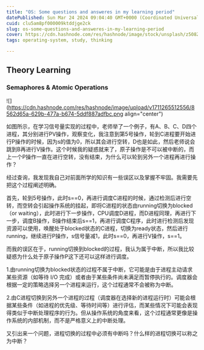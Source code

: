 ```yaml
---
title: "OS: Some questions and answeres in my learning period"
datePublished: Sun Mar 24 2024 09:04:40 GMT+0000 (Coordinated Universal Time)
cuid: clu5am8pf000009ktddjge2ck
slug: os-some-questions-and-answeres-in-my-learning-period
cover: https://cdn.hashnode.com/res/hashnode/image/stock/unsplash/z508Zk08HNU/upload/4e12ca94a860329a56d3685b71b4d90d.jpeg
tags: operating-system, study, thinking

---
```


## Theory Learning

### Semaphores & Atomic Operations

![](https://cdn.hashnode.com/res/hashnode/image/upload/v1711265512556/8562d65a-629b-477a-b674-5ddf887adfbc.png align="center")

如图所示，在学习信号量实现的过程中，老师举了一个例子，有A、B、C、D四个进程，其分别进行PV操作，观察变化，我注意到第5号操作，轮到C进程要开始进行P操作的时候，因为s的值为0，所以其会进行空转，D也是如此，然后老师说会跳到B再进行V操作。这个时候我的疑惑就来了，原子操作是不可以被中断的，而上一个P操作一直在进行空转，没有结束，为什么可以轮到另外一个进程再进行操作？

经过查询，我发现我自己对前面所学的知识有一些误区以及掌握不牢固。我需要先把这个过程阐述明确。

首先，轮到5号操作，此时s==0，再进行调度C进程的时候，通过检测后进行空转，而空转会引起操作系统的挂起，即将C进程的状态由running切换为blocked（or waiting），此时进行下一步操作，CPU调度D进程，而D进程同理，再进行下一步，调度B操作，B操作结束后s==1，再进行调度C程序，此时进行检测后发现资源可以使用，唤醒处于blocked状态的C进程，切换为ready状态，然后进行running，继续进行P操作，s信号量减1，此时s==0，再进行V操作，s==1。

而我的误区在于，running切换到blocked的过程，我认为属于中断，所以我比较疑惑为什么处于原子操作P这下还可以这样进行调度。

1.由running切换为blocked状态的过程不属于中断，它可能是由于进程主动请求某些资源（如等待 I/O 完成）或者由于某些条件尚未满足而暂停执行的。调度器会根据一定的策略选择另一个进程来运行，这个过程通常不会被称为中断。

2.由C进程切换到另外一个进程的过程（调度器在选择新的进程运行时）可能会根据某些条件（如进程的优先级、等待时间等）进行评估，而某些情况下可能会表现得类似于中断处理程序的行为。但从操作系统的角度来看，这个过程通常更像是操作系统的内部机制，而不是严格意义上的中断处理。

又引出来一个问题，进程切换的过程中必须有中断吗？什么样的进程切换可以称之为中断？